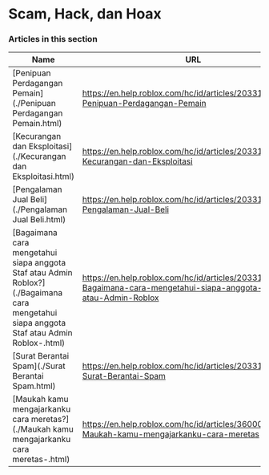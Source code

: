 # Scam, Hack, dan Hoax  
### Articles in this section
Name|URL
-|-
[Penipuan Perdagangan Pemain](./Penipuan Perdagangan Pemain.html) |https://en.help.roblox.com/hc/id/articles/203312390-Penipuan-Perdagangan-Pemain
[Kecurangan dan Eksploitasi](./Kecurangan dan Eksploitasi.html) |https://en.help.roblox.com/hc/id/articles/203312450-Kecurangan-dan-Eksploitasi
[Pengalaman Jual Beli](./Pengalaman Jual Beli.html) |https://en.help.roblox.com/hc/id/articles/203313980-Pengalaman-Jual-Beli
[Bagaimana cara mengetahui siapa anggota Staf atau Admin Roblox?](./Bagaimana cara mengetahui siapa anggota Staf atau Admin Roblox-.html) |https://en.help.roblox.com/hc/id/articles/203313360-Bagaimana-cara-mengetahui-siapa-anggota-Staf-atau-Admin-Roblox
[Surat Berantai Spam](./Surat Berantai Spam.html) |https://en.help.roblox.com/hc/id/articles/203312510-Surat-Berantai-Spam
[Maukah kamu mengajarkanku cara meretas?](./Maukah kamu mengajarkanku cara meretas-.html) |https://en.help.roblox.com/hc/id/articles/360000242306-Maukah-kamu-mengajarkanku-cara-meretas